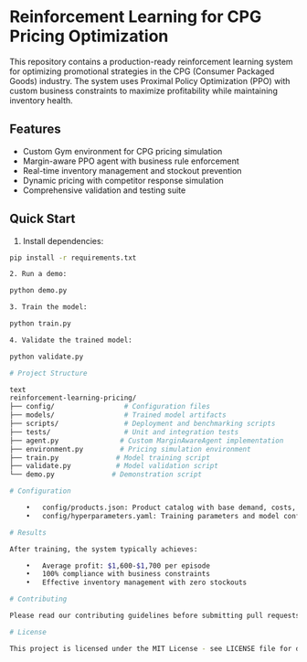 # Reinforcement Learning for CPG Pricing Optimization

This repository contains a production-ready reinforcement learning system for optimizing promotional strategies in the CPG (Consumer Packaged Goods) industry. The system uses Proximal Policy Optimization (PPO) with custom business constraints to maximize profitability while maintaining inventory health.

## Features

- Custom Gym environment for CPG pricing simulation
- Margin-aware PPO agent with business rule enforcement
- Real-time inventory management and stockout prevention
- Dynamic pricing with competitor response simulation
- Comprehensive validation and testing suite

## Quick Start

1. Install dependencies:

```bash
pip install -r requirements.txt

2. Run a demo:

python demo.py

3. Train the model:

python train.py

4. Validate the trained model:

python validate.py

# Project Structure

text
reinforcement-learning-pricing/
├── config/                 # Configuration files
├── models/                 # Trained model artifacts
├── scripts/                # Deployment and benchmarking scripts
├── tests/                  # Unit and integration tests
├── agent.py               # Custom MarginAwareAgent implementation
├── environment.py         # Pricing simulation environment
├── train.py              # Model training script
├── validate.py           # Model validation script
└── demo.py              # Demonstration script

# Configuration

	•	config/products.json: Product catalog with base demand, costs, and price sensitivity
	•	config/hyperparameters.yaml: Training parameters and model configuration

# Results

After training, the system typically achieves:

	•	Average profit: $1,600-$1,700 per episode
	•	100% compliance with business constraints
	•	Effective inventory management with zero stockouts

# Contributing

Please read our contributing guidelines before submitting pull requests.

# License

This project is licensed under the MIT License - see LICENSE file for details.

